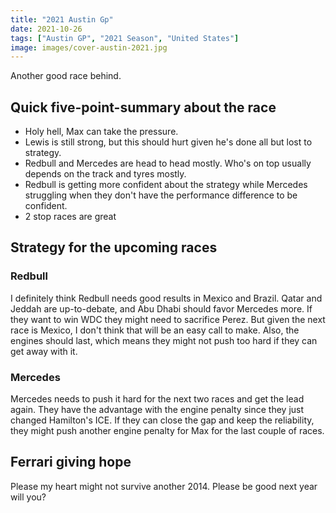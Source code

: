 ```yaml
---
title: "2021 Austin Gp"
date: 2021-10-26
tags: ["Austin GP", "2021 Season", "United States"]
image: images/cover-austin-2021.jpg
---
```


Another good race behind. 

 <!--more-->
 
## Quick five-point-summary about the race

+ Holy hell, Max can take the pressure.
+ Lewis is still strong, but this should hurt given he's done all but lost to strategy.
+ Redbull and Mercedes are head to head mostly. Who's on top usually depends on the track and tyres mostly.
+ Redbull is getting more confident about the strategy while Mercedes struggling when they don't have the performance difference to be confident.
+ 2 stop races are great

## Strategy for the upcoming races

### Redbull

I definitely think Redbull needs good results in Mexico and Brazil. Qatar and Jeddah are up-to-debate, and Abu Dhabi should favor Mercedes more. If they want to win WDC they might need to sacrifice Perez. But given the next race is Mexico, I don't think that will be an easy call to make. Also, the engines should last, which means they might not push too hard if they can get away with it.

### Mercedes

Mercedes needs to push it hard for the next two races and get the lead again. They have the advantage with the engine penalty since they just changed Hamilton's ICE. If they can close the gap and keep the reliability, they might push another engine penalty for Max for the last couple of races.

## Ferrari giving hope

Please my heart might not survive another 2014. Please be good next year will you?